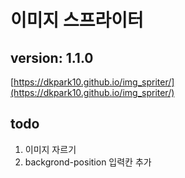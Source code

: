 # 이미지 스프라이터

## version: 1.1.0

[https://dkpark10.github.io/img_spriter/](https://dkpark10.github.io/img_spriter/)

## todo 
1. 이미지 자르기
2. backgrond-position 입력칸 추가
